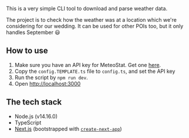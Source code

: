 This is a very simple CLI tool to download and parse weather data.

The project is to check how the weather was at a location which we're considering for our wedding.
It can be used for other POIs too, but it only handles September 😃

## How to use

1. Make sure you have an API key for MeteoStat. Get one [here](https://rapidapi.com/meteostat/api/meteostat/).
2. Copy the `config.TEMPLATE.ts` file to `config.ts`, and set the API key
3. Run the script by `npm run dev`.
4. Open [http://localhost:3000](http://localhost:3000)

## The tech stack

 - Node.js (v14.16.0)
 - TypeScript
 - [Next.js](https://nextjs.org/) (bootstrapped with [`create-next-app`](https://github.com/vercel/next.js/tree/canary/packages/create-next-app))
 